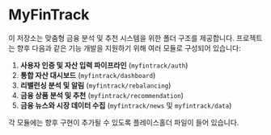 # MyFinTrack

이 저장소는 맞춤형 금융 분석 및 추천 시스템을 위한 폴더 구조를 제공합니다. 프로젝트는 향후 다음과 같은 기능 개발을 지원하기 위해 여러 모듈로 구성되어 있습니다:

1. **사용자 인증 및 자산 입력 파이프라인** (`myfintrack/auth`)
2. **통합 자산 대시보드** (`myfintrack/dashboard`)
3. **리밸런싱 분석 및 알림** (`myfintrack/rebalancing`)
4. **금융 상품 분석 및 추천** (`myfintrack/recommendation`)
5. **금융 뉴스와 시장 데이터 수집** (`myfintrack/news` 및 `myfintrack/data`)

각 모듈에는 향후 구현이 추가될 수 있도록 플레이스홀더 파일이 들어 있습니다.
